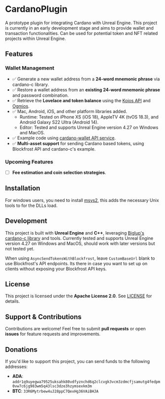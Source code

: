 ﻿# CardanoPlugin

A prototype plugin for integrating Cardano with Unreal Engine. This project is currently in an early development stage and aims to provide wallet and transaction functionalities. Can be used for potential token and NFT related projects within Unreal Engine.

## Features

### Wallet Management

- ✅ Generate a new wallet address from a **24-word mnemonic phrase** via cardano-c library.
- ✅ Restore a wallet address from an **existing 24-word mnemonic phrase** and password combination.
- ✅ Retrieve the **Lovelace and token balance** using the [Koios API](https://api.koios.rest) and [Ogmios](https://github.com/CardanoSolutions/ogmios).
- ✅ Mac, Android, iOS, and other platform libraries added.
  - Runtime: Tested on iPhone XS (iOS 18), AppleTV 4K (tvOS 18.3), and Android Galaxy S22 Ultra (Android 14).
  - Editor: Tested and supports Unreal Engine version 4.27 on Windows and MacOS.
- ✅ Example code using [cardano-wallet API service](https://github.com/cardano-foundation/cardano-wallet).
- ✅ **Multi-asset support** for sending Cardano based tokens, using Blockfrost API and cardano-c's example.

### Upcoming Features

- [ ] **Fee estimation and coin selection strategies**.

## Installation

For windows users, you need to install [msys2](https://www.msys2.org/), this adds the necessary Unix tools to for the DLLs load.

## Development

This project is built with **Unreal Engine** and **C++**, leveraging [Biglup's cardano-c library](https://github.com/Biglup/cardano-c) and tools. Currently tested and supports Unreal Engine version 4.27 on Windows and MacOS, should work with later versions but not tested yet. 

When using `AsyncSendTokensWithBlockfrost`, leave `CustomBaseUrl` blank to use Blockfrost's API endpoints. Its there in case you want to set up on clients without exposing your Blockfrost API keys.

## License

This project is licensed under the **Apache License 2.0**. See [LICENSE](LICENSE) for details.

## Support & Contributions

Contributions are welcome! Feel free to submit **pull requests** or open **issues** for feature requests and improvements.

## Donations

If you'd like to support this project, you can send funds to the following addresses:

- **ADA**: `addr1q9uyegwa79525uksahk80vdfyznchd6q2clcvgk3vcm3zdmcfjsamutg4fedpm0vw7c6jg983wm5q43lsc3dze3hzymsexkm3m`
- **BTC**: `33R6Mytrbew4uJ28ppC7QexHg36VAiBHJA`